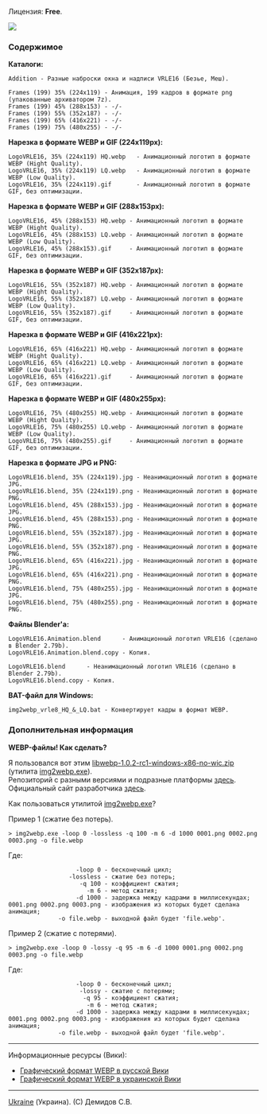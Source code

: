 Лицензия: **Free**.

![](https://github.com/drilnet/blender3d-logovrle8-logovrle16/blob/master/UA.png)

### Содержимое

**Каталоги:**

```
Addition - Разные наброски окна и надписи VRLE16 (Безье, Меш).
```

```
Frames (199) 35% (224x119) - Анимация, 199 кадров в формате png (упакованные архиватором 7z).
Frames (199) 45% (288x153) - -/-
Frames (199) 55% (352x187) - -/-
Frames (199) 65% (416x221) - -/-
Frames (199) 75% (480x255) - -/-
```

**Нарезка в формате WEBP и GIF (224x119px):**

```
LogoVRLE16, 35% (224x119) HQ.webp   - Анимационный логотип в формате WEBP (Hight Quality).
LogoVRLE16, 35% (224x119) LQ.webp   - Анимационный логотип в формате WEBP (Low Quality).
LogoVRLE16, 35% (224x119).gif       - Анимационный логотип в формате GIF, без оптимизации.
```

**Нарезка в формате WEBP и GIF (288x153px):**

```
LogoVRLE16, 45% (288x153) HQ.webp - Анимационный логотип в формате WEBP (Hight Quality).
LogoVRLE16, 45% (288x153) LQ.webp - Анимационный логотип в формате WEBP (Low Quality).
LogoVRLE16, 45% (288x153).gif     - Анимационный логотип в формате GIF, без оптимизации.
```

**Нарезка в формате WEBP и GIF (352x187px):**

```
LogoVRLE16, 55% (352x187) HQ.webp - Анимационный логотип в формате WEBP (Hight Quality).
LogoVRLE16, 55% (352x187) LQ.webp - Анимационный логотип в формате WEBP (Low Quality).
LogoVRLE16, 55% (352x187).gif     - Анимационный логотип в формате GIF, без оптимизации.
```

**Нарезка в формате WEBP и GIF (416x221px):**

```
LogoVRLE16, 65% (416x221) HQ.webp - Анимационный логотип в формате WEBP (Hight Quality).
LogoVRLE16, 65% (416x221) LQ.webp - Анимационный логотип в формате WEBP (Low Quality).
LogoVRLE16, 65% (416x221).gif     - Анимационный логотип в формате GIF, без оптимизации.
```

**Нарезка в формате WEBP и GIF (480x255px):**

```
LogoVRLE16, 75% (480x255) HQ.webp - Анимационный логотип в формате WEBP (Hight Quality).
LogoVRLE16, 75% (480x255) LQ.webp - Анимационный логотип в формате WEBP (Low Quality).
LogoVRLE16, 75% (480x255).gif     - Анимационный логотип в формате GIF, без оптимизации.
```

**Нарезка в формате JPG и PNG:**

```
LogoVRLE16.blend, 35% (224x119).jpg - Неанимационный логотип в формате JPG.
LogoVRLE16.blend, 35% (224x119).png - Неанимационный логотип в формате PNG.
LogoVRLE16.blend, 45% (288x153).jpg - Неанимационный логотип в формате JPG.
LogoVRLE16.blend, 45% (288x153).png - Неанимационный логотип в формате PNG.
LogoVRLE16.blend, 55% (352x187).jpg - Неанимационный логотип в формате JPG.
LogoVRLE16.blend, 55% (352x187).png - Неанимационный логотип в формате PNG.
LogoVRLE16.blend, 65% (416x221).jpg - Неанимационный логотип в формате JPG.
LogoVRLE16.blend, 65% (416x221).png - Неанимационный логотип в формате PNG.
LogoVRLE16.blend, 75% (480x255).jpg - Неанимационный логотип в формате JPG.
LogoVRLE16.blend, 75% (480x255).png - Неанимационный логотип в формате PNG.
```

**Файлы Blender'а:**

```
LogoVRLE16.Animation.blend      - Анимационный логотип VRLE16 (сделано в Blender 2.79b).
LogoVRLE16.Animation.blend.copy - Копия.

LogoVRLE16.blend      - Неанимационный логотип VRLE16 (сделано в Blender 2.79b).
LogoVRLE16.blend.copy - Копия.
```

**BAT-файл для Windows:**

```
img2webp_vrle8_HQ_&_LQ.bat - Конвертирует кадры в формат WEBP.
```

### Дополнительная информация

**WEBP-файлы! Как сделать?**

Я пользовался вот этим [libwebp-1.0.2-rc1-windows-x86-no-wic.zip](https://storage.googleapis.com/downloads.webmproject.org/releases/webp/libwebp-1.0.2-rc1-windows-x86-no-wic.zip) (утилита [img2webp.exe](https://developers.google.com/speed/webp/docs/img2webp)).
<br>
Репозиторий с разными версиями и подразные платформы [здесь](https://storage.googleapis.com/downloads.webmproject.org/releases/webp/index.html).
<br>
Официальный сайт разработчика [здесь](https://developers.google.com/speed/webp/).

Как пользоваться утилитой [img2webp.exe](https://developers.google.com/speed/webp/docs/img2webp)?


Пример 1 (сжатие без потерь).
```
> img2webp.exe -loop 0 -lossless -q 100 -m 6 -d 1000 0001.png 0002.png 0003.png -o file.webp
```

Где:

```
                   -loop 0 - бесконечный цикл;
                 -lossless - сжатие без потерь;
                    -q 100 - коэффициент сжатия;
                      -m 6 - метод сжатия;
                   -d 1000 - задержка между кадрами в миллисекундах;
0001.png 0002.png 0003.png - изображения из которых будет сделана анимация;
              -o file.webp - выходной файл будет 'file.webp'.
```

Пример 2 (сжатие с потерями).
```
> img2webp.exe -loop 0 -lossy -q 95 -m 6 -d 1000 0001.png 0002.png 0003.png -o file.webp
```

Где:

```
                   -loop 0 - бесконечный цикл;
                    -lossy - сжатие с потерями;
                     -q 95 - коэффициент сжатия;
                      -m 6 - метод сжатия;
                   -d 1000 - задержка между кадрами в миллисекундах;
0001.png 0002.png 0003.png - изображения из которых будет сделана анимация;
              -o file.webp - выходной файл будет 'file.webp'.
```

<hr>

Информационные ресурсы (Вики):

* [Графический формат WEBP в русской Вики](https://ru.wikipedia.org/wiki/WebP)
* [Графический формат WEBP в украинской Вики](https://uk.wikipedia.org/wiki/WebP)

<hr>

[Ukraine](https://en.wikipedia.org/wiki/Ukraine) (Украина). (C) Демидов С.В.
